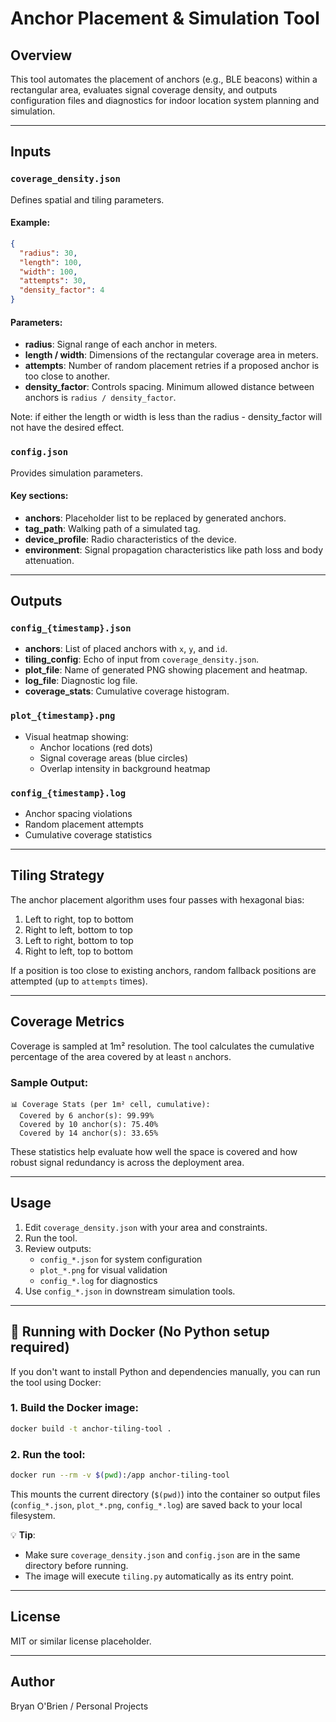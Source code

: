 # Anchor Placement & Simulation Tool

## Overview
This tool automates the placement of anchors (e.g., BLE beacons) within a rectangular area, evaluates signal coverage density, and outputs configuration files and diagnostics for indoor location system planning and simulation.

---

## Inputs

### `coverage_density.json`
Defines spatial and tiling parameters.

#### Example:
```json
{
  "radius": 30,
  "length": 100,
  "width": 100,
  "attempts": 30,
  "density_factor": 4
}
```

#### Parameters:
- **radius**: Signal range of each anchor in meters.
- **length / width**: Dimensions of the rectangular coverage area in meters.
- **attempts**: Number of random placement retries if a proposed anchor is too close to another.
- **density_factor**: Controls spacing. Minimum allowed distance between anchors is `radius / density_factor`.
 
Note: if either the length or width is less than the radius - density_factor will not have the desired effect.

### `config.json`
Provides simulation parameters.

#### Key sections:
- **anchors**: Placeholder list to be replaced by generated anchors.
- **tag_path**: Walking path of a simulated tag.
- **device_profile**: Radio characteristics of the device.
- **environment**: Signal propagation characteristics like path loss and body attenuation.

---

## Outputs

### `config_{timestamp}.json`
- **anchors**: List of placed anchors with `x`, `y`, and `id`.
- **tiling_config**: Echo of input from `coverage_density.json`.
- **plot_file**: Name of generated PNG showing placement and heatmap.
- **log_file**: Diagnostic log file.
- **coverage_stats**: Cumulative coverage histogram.

### `plot_{timestamp}.png`
- Visual heatmap showing:
  - Anchor locations (red dots)
  - Signal coverage areas (blue circles)
  - Overlap intensity in background heatmap

### `config_{timestamp}.log`
- Anchor spacing violations
- Random placement attempts
- Cumulative coverage statistics

---

## Tiling Strategy
The anchor placement algorithm uses four passes with hexagonal bias:
1. Left to right, top to bottom
2. Right to left, bottom to top
3. Left to right, bottom to top
4. Right to left, top to bottom

If a position is too close to existing anchors, random fallback positions are attempted (up to `attempts` times).

---

## Coverage Metrics
Coverage is sampled at 1m² resolution. The tool calculates the cumulative percentage of the area covered by at least `n` anchors.

### Sample Output:
```
📊 Coverage Stats (per 1m² cell, cumulative):
  Covered by 6 anchor(s): 99.99%
  Covered by 10 anchor(s): 75.40%
  Covered by 14 anchor(s): 33.65%
```

These statistics help evaluate how well the space is covered and how robust signal redundancy is across the deployment area.

---

## Usage
1. Edit `coverage_density.json` with your area and constraints.
2. Run the tool.
3. Review outputs:
   - `config_*.json` for system configuration
   - `plot_*.png` for visual validation
   - `config_*.log` for diagnostics
4. Use `config_*.json` in downstream simulation tools.

---

## 🐳 Running with Docker (No Python setup required)

If you don't want to install Python and dependencies manually, you can run the tool using Docker:

### 1. Build the Docker image:
```bash
docker build -t anchor-tiling-tool .
```

### 2. Run the tool:
```bash
docker run --rm -v $(pwd):/app anchor-tiling-tool
```

This mounts the current directory (`$(pwd)`) into the container so output files (`config_*.json`, `plot_*.png`, `config_*.log`) are saved back to your local filesystem.

💡 **Tip**:
- Make sure `coverage_density.json` and `config.json` are in the same directory before running.
- The image will execute `tiling.py` automatically as its entry point.

---

## License
MIT or similar license placeholder.

---

## Author
Bryan O'Brien / Personal Projects
